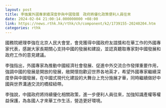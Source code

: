 ```yaml
---
layout: post
title: 李強冀外國專家續深度參與中國發展　政府將優化政策便利人員往來
date: 2024-02-04 21:00:14.000000000 +08:00
link: https://news.rthk.hk/rthk/ch/component/k2/1739155-20240204.htm
categories: rthk
---
```


國務院總理李強在北京人民大會堂，會見獲得中國政府友誼獎和在華工作的外國專家代表，感謝大家長期關心支持中國的發展和建設，並認真聽取專家對中國發展和政府工作的意見建議。

李強指出，外國專家為推動中國經濟社會發展、促進中外交流合作發揮重要作用，強調中國的發展是開放的發展，敞開懷抱歡迎世界各地英才，希望外國專家繼續深度參與中國發展，在中國式現代化建設的大舞台上充分施展才華，同時繼續做好中國與世界溝通交流的橋樑紐帶。

李強說，中國政府將持續優化相關政策，進一步便利人員往來，加強知識產權等權益保護，為各國人才來華工作生活，營造更好環境。
